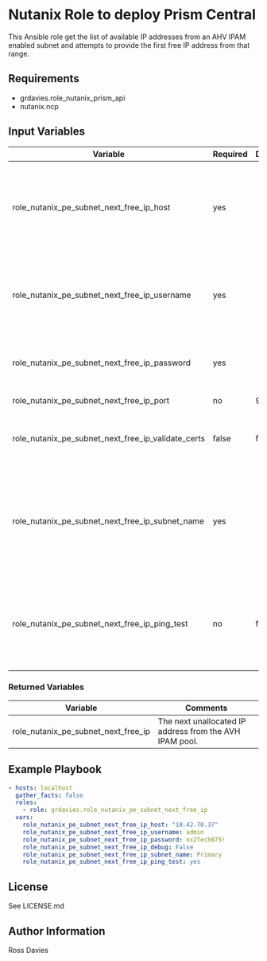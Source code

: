 # Nutanix Role to deploy Prism Central

This Ansible role get the list of available IP addresses from an AHV IPAM enabled subnet and attempts to provide the first free IP address from that range.

## Requirements

- grdavies.role_nutanix_prism_api
- nutanix.ncp

## Input Variables

| Variable                                           | Required | Default         | Choices                                                                         | Comments                                                                                                                                                                                                                          |
|----------------------------------------------------|----------|-----------------|---------------------------------------------------------------------------------|-----------------------------------------------------------------------------------------------------------------------------------------------------------------------------------------------------------------------------------|
| role_nutanix_pe_subnet_next_free_ip_host           | yes      |                 |                                                                                 | The IP address or FQDN for the Prism (Element only) to which you want to connect.                                                                                                                                                 |
| role_nutanix_pe_subnet_next_free_ip_username       | yes      |                 |                                                                                 | A valid username with appropriate rights to access the Nutanix API.                                                                                                                                                               |
| role_nutanix_pe_subnet_next_free_ip_password       | yes      |                 |                                                                                 | A valid password for the supplied username.                                                                                                                                                                                       |
| role_nutanix_pe_subnet_next_free_ip_port           | no       | 9440            |                                                                                 | The Prism TCP port.                                                                                                                                                                                                               |
| role_nutanix_pe_subnet_next_free_ip_validate_certs | false    | false           | true / false                                                                    | Whether to check if Prism UI certificates are valid.                                                                                                                                                                              |
| role_nutanix_pe_subnet_next_free_ip_subnet_name    | yes      |                 |                                                                                 | The name of the AHV IPAM enabled subnet upon which to search for an available IP address                                                                                                                                          |
| role_nutanix_pe_subnet_next_free_ip_ping_test      | no       | false           | true / false                                                                    | Whether to perform an ICMP test of the IP returned by AHV IP to verify that it is available.                                                                                                                                      |

### Returned Variables

| Variable                                    | Comments                                                                                                                                                                                                                          |
|---------------------------------------------|-----------------------------------------------------------------------------------------------------------------------------------------------------------------------------------------------------------------------------------|
| role_nutanix_pe_subnet_next_free_ip       | The next unallocated IP address from the AVH IPAM pool.                                                                                                                                                                           |

## Example Playbook

```YAML
- hosts: localhost
  gather_facts: false
  roles:
    - role: grdavies.role_nutanix_pe_subnet_next_free_ip
  vars:
    role_nutanix_pe_subnet_next_free_ip_host: "10.42.70.37"
    role_nutanix_pe_subnet_next_free_ip_username: admin
    role_nutanix_pe_subnet_next_free_ip_password: nx2Tech075!
    role_nutanix_pe_subnet_next_free_ip_debug: False
    role_nutanix_pe_subnet_next_free_ip_subnet_name: Primary
    role_nutanix_pe_subnet_next_free_ip_ping_test: yes
```

## License

See LICENSE.md

## Author Information

Ross Davies

